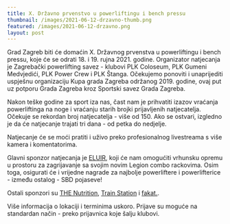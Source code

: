 ```yaml
---
title: X. Državno prvenstvo u powerliftingu i bench pressu
thumbnail: /images/2021-06-12-drzavno-thumb.png
featured: /images/2021-06-12-drzavno.png
layout: post
---
```


Grad Zagreb biti će domaćin X. Državnog prvenstva u powerliftingu i bench pressu, koje će se odrati 18. i 19. rujna 2021. godine. Organizator natjecanja je Zagrebački powerlifting savez - klubovi PLK Coloseum, PLK Gumeni Medvjedići, PLK Power Crew i PLK Štanga. Očekujemo ponoviti i unaprijediti uspješnu organizaciju Kupa grada Zagreba održanog 2019. godine, ovaj put uz potporu Grada Zagreba kroz Sportski savez Grada Zagreba.

Nakon teške godine za sport iza nas, čast nam je prihvatiti izazov vraćanja powerliftinga na noge i vraćanju starih brojki prijavljenih natjecatelja. Očekuje se rekordan broj natjecatelja - više od 150. Ako se ostvari, izgledno je da će natjecanje trajati tri dana - od petka do nedjelje.

Natjecanje će se moći pratiti i uživo preko profesionalnog livestreama s više kamera i komentatorima.

Glavni sponzor natjecanja je <a href="https://www.eluir.hr" target="_blank">ELUIR</a>, koji će nam omogućiti vrhunsku opremu u prostoru za zagrijavanje sa svojim novim Legion combo rackovima. Osim toga, osigurati će i vrijedne nagrade za najbolje powerliftere i powerlifterice - između ostalog - SBD pojaseve!

Ostali sponzori su <a href="https://www.the-nutrition.com/domov/sl/hr" target="_blank">THE Nutrition</a>, <a href="https://trainstation.com.hr" target="_blank">Train Station</a> i <a href="https://www.fakat.eu" target="_blank">fakat.</a>.

Više informacija o lokaciji i terminima uskoro. Prijave su moguće na standardan način - preko prijavnica koje šalju klubovi.